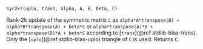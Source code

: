 ```
syr2k!(uplo, trans, alpha, A, B, beta, C)
```

Rank-2k update of the symmetric matrix `C` as `alpha*A*transpose(B) + alpha*B*transpose(A) + beta*C` or `alpha*transpose(A)*B + alpha*transpose(B)*A + beta*C` according to [`trans`](@ref stdlib-blas-trans). Only the [`uplo`](@ref stdlib-blas-uplo) triangle of `C` is used. Returns `C`.
